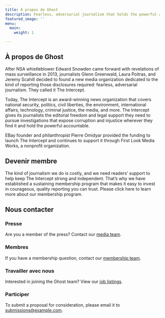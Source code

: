 ```yaml
---
title: À propos de Ghost
description: Fearless, adversarial journalism that holds the powerful accountable.
featured_image: ''
menu:
  main:
    weight: 1

---
```

## À propos de Ghost

After NSA whistleblower Edward Snowden came forward with revelations of mass surveillance in 2013, journalists Glenn Greenwald, Laura Poitras, and Jeremy Scahill decided to found a new media organization dedicated to the kind of reporting those disclosures required: fearless, adversarial journalism. They called it The Intercept.

Today, The Intercept is an award-winning news organization that covers national security, politics, civil liberties, the environment, international affairs, technology, criminal justice, the media, and more. The Intercept gives its journalists the editorial freedom and legal support they need to pursue investigations that expose corruption and injustice wherever they find it and hold the powerful accountable.

EBay founder and philanthropist Pierre Omidyar provided the funding to launch The Intercept and continues to support it through First Look Media Works, a nonprofit organization.

## Devenir membre

The kind of journalism we do is costly, and we need readers’ support to help keep The Intercept strong and independent. That’s why we have established a sustaining membership program that makes it easy to invest in courageous, quality reporting you can trust. Please click here to learn more about our membership program.

## Nous contacter

<!-- Afficher en multi-colonnes -->

### Presse

Are you a member of the press? Contact our [media team](mailto:media@ghost.org).

### Membres

If you have a membership question, contact our [membership team](mailto:membership@ghost.org).

### Travailler avec nous

Interested in joining the Ghost team? View our [job listings](jobs).

### Participer

To submit a proposal for consideration, please email it to [submissions@example.com](mailto:submissions@example.com).